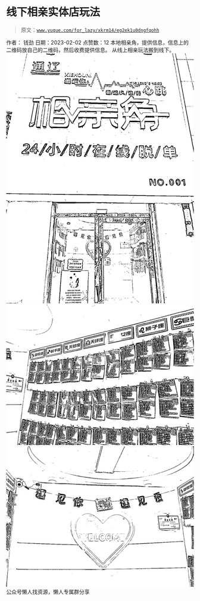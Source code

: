 # 线下相亲实体店玩法

> 原文：[`www.yuque.com/for_lazy/xkrm14/eg2ek1u0dngfqohh`](https://www.yuque.com/for_lazy/xkrm14/eg2ek1u0dngfqohh)

<ne-p id="u73a01b56" data-lake-id="u73a01b56"><ne-text id="ub7988f5e">作者： 钱劲</ne-text></ne-p> <ne-p id="u4556a7a6" data-lake-id="u4556a7a6"><ne-text id="u5b1029ae">日期：2023-02-02</ne-text></ne-p> <ne-p id="u046971d7" data-lake-id="u046971d7"><ne-text id="ufdf5d2b8">点赞数：</ne-text><ne-text id="udef29561" ne-bold="true">12</ne-text></ne-p> <ne-hole id="u86dda7d9" data-lake-id="u86dda7d9"><ne-card data-card-name="hr" data-card-type="block" id="qBduR" data-event-boundary="card"><ne-p id="ua9d1aa58" data-lake-id="ua9d1aa58"><ne-text id="u930846f6">本地相亲角，提供信息，信息上的二维码放自己的二维码，然后收费提供信息。 从线上相亲玩法搬到线下。</ne-text></ne-p> <ne-p id="u8287550d" data-lake-id="u8287550d"><ne-card data-card-name="image" data-card-type="inline" id="b71CF" data-event-boundary="card">![](img/973b7fe072a4194c981fd9c3e1d17d37.png)</ne-card></ne-p> <ne-p id="uf1eeb868" data-lake-id="uf1eeb868"><ne-card data-card-name="image" data-card-type="inline" id="AGRMx" data-event-boundary="card">![](img/01cbe02474331425cbd9c6b7b3fa7e9f.png)</ne-card></ne-p> <ne-p id="ubfdb8663" data-lake-id="ubfdb8663"><ne-card data-card-name="image" data-card-type="inline" id="Djhd4" data-event-boundary="card">![](img/f725d4dc2d2033871c2ca6a5453e4e04.png)</ne-card></ne-p> <ne-hole id="u7b53e76a" data-lake-id="u7b53e76a"><ne-card data-card-name="hr" data-card-type="block" id="pNDwh" data-event-boundary="card"><ne-p id="u2a037f21" data-lake-id="u2a037f21"><ne-text id="ue259e41a">公众号懒人找资源，懒人专属群分享</ne-text></ne-p></ne-card></ne-hole></ne-card></ne-hole>